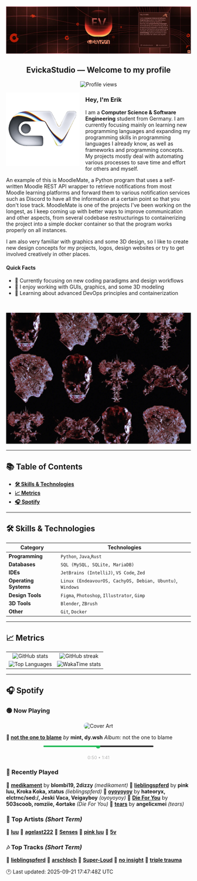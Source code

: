 <p align="center">
  <img src="assets/banner_2.webp" alt="Evicka Studio Banner" />
</p>

<h2 align="center">EvickaStudio — Welcome to my profile</h2>

<p align="center">
  <img src="https://komarev.com/ghpvc/?username=EvickaStudio&style=plastic&abbreviated=true&color=ff69b4" alt="Profile views" />
  <!-- Centering reference: using container alignment per CSS text-align guidance -->
</p>

<p>
  <img align="left" src="assets/liquid-logo-500.gif" alt="Evicka EV Logo" width="200" style="margin-right: 16px; margin-bottom: 8px;"/>
</p>

<h3>Hey, I'm Erik</h3>
<p>
  I am a <strong>Computer Science & Software Engineering</strong> student from
  Germany. I am currently focusing mainly on learning new programming
  languages and expanding my programming skills in programming languages I
  already know, as well as frameworks and programming concepts. My projects
  mostly deal with automating various processes to save time and effort for
  others and myself.
</p>
<p>
  An example of this is MoodleMate, a Python program that uses a
  self-written Moodle REST API wrapper to retrieve notifications from most
  Moodle learning platforms and forward them to various notification
  services such as Discord to have all the information at a certain point
  so that you don't lose track. MoodleMate is one of the projects I've been
  working on the longest, as I keep coming up with better ways to improve
  communication and other aspects, from several codebase restructurings to
  containerizing the project into a simple docker container so that the
  program works properly on all instances.
</p>
<p>
  I am also very familiar with graphics and some 3D design, so I like to
  create new design concepts for my projects, logos, design websites or try
  to get involved creatively in other places.
</p>

<h4>Quick Facts</h4>
<ul>
  <li>🔬 Currently focusing on new coding paradigms and design workflows</li>
  <li>👀 I enjoy working with GUIs, graphics, and some 3D modeling</li>
  <li>🌱 Learning about advanced DevOps principles and containerization</li>
  
</ul>

<br clear="left"/>

<p align="center">
  <img src="assets/evkheadpostersmol.webp" alt="Evicka poster collage" />
</p>

---

## 📚 Table of Contents

- **[🛠️ Skills & Technologies](#️-skills--technologies)**
- **[📈 Metrics](#-metrics)**
- **[🎧 Spotify](#-spotify)**

---

## 🛠️ Skills & Technologies

| **Category**          | **Technologies**                                                                                                 |
|-----------------------|------------------------------------------------------------------------------------------------------------------|
| **Programming**       | `Python`, `Java`,`Rust`                                                                                           |
| **Databases**         | `SQL (MySQL, SQLite, MariaDB)`                                                                                   |
| **IDEs**              | `JetBrains (IntelliJ)`, `VS Code`, `Zed`                                                                         |
| **Operating Systems** | `Linux (EndeavourOS, CachyOS, Debian, Ubuntu)`, `Windows`                                                        |
| **Design Tools**      | `Figma`, `Photoshop`, `Illustrator`, `Gimp`                                                                      |
| **3D Tools**          | `Blender`, `ZBrush`                                                                                              |
| **Other**             | `Git`, `Docker`                                                                                                  |

---

## 📈 Metrics

<table>
  <tr>
    <td align="center">
      <img src="https://github-readme-stats.vercel.app/api?username=EvickaStudio&show=reviews,discussions_started,discussions_answered,prs_merged,prs_merged_percentage&show_icons=true&theme=transparent" alt="GitHub stats" width="100%" />
    </td>
    <td align="center">
      <img src="https://github-readme-streak-stats.herokuapp.com/?user=EvickaStudio&theme=transparent" alt="GitHub streak" width="100%" />
    </td>
  </tr>
  <tr>
    <td align="center">
      <img src="https://github-readme-stats.vercel.app/api/top-langs/?username=EvickaStudio&theme=transparent&layout=compact" alt="Top Languages" width="100%" />
    </td>
    <td align="center">
      <img src="https://github-readme-stats.vercel.app/api/wakatime?username=evickastudio&layout=compact&theme=transparent" alt="WakaTime stats" width="100%" />
    </td>
  </tr>
</table>

---

## 🎧 Spotify

<!-- SPOTIFY-START -->


### 🟢 Now Playing

<p align="center">
<img src="https://i.scdn.co/image/ab67616d0000b273f2407287b81b5a1173f00da9" alt="Cover Art" width="120" style="border-radius: 8px;"/>
</p>

**🎵 [not the one to blame](https://open.spotify.com/track/3JAsBiT2FopvORYb7BoEqr)**
*by* **mint, dy.wsh**
*Album:* not the one to blame


<p align="center">
<svg width="300" height="20" xmlns="http://www.w3.org/2000/svg">
    <rect width="300" height="4" fill="#282828" rx="2"/>
    <rect width="149" height="4" fill="#1db954" rx="2"/>
    <circle cx="149" cy="2" r="6" fill="#1db954"/>
</svg>
<br/>
<span style="font-size: 12px; color: #b3b3b3;">
    0:50 • 1:41
</span>
</p>



### 📜 Recently Played

🎤 **[medikament](https://open.spotify.com/track/0VlnoLzizwR7BuZ89E0FEo)** by **blombi19, 2dizzy** *(medikament)*
🎤 **[lieblingspferd](https://open.spotify.com/track/1rBtsjy2gju7W0YDHAqyfU)** by **pink luu, Kroka Koka, xtatus** *(lieblingspferd)*
🎤 **[oyoyoyoy](https://open.spotify.com/track/0Ibh8ftLKLUgFrnz6O7gA5)** by **hateoryx, elctrnc/sed:/, Jeski Vaca, Veigayboy** *(oyoyoyoy)*
🎤 **[Die For You](https://open.spotify.com/track/48NsfPMTNGXHEAaosr5i9V)** by **503scoob, romziie, 4ortake** *(Die For You)*
🎤 **[tears](https://open.spotify.com/track/2Dx4ArXpMPaISqe4bUVpR7)** by **angelicxmei** *(tears)*



### 🌟 Top Artists *(Short Term)*

🥇 [**luu**](https://open.spotify.com/artist/4Xl2TYkCrjqcY8m2p29OGu)
🥈 [**agelast222**](https://open.spotify.com/artist/05jZ0T8kKQUA7Cd58RLiL0)
🥉 [**Senses**](https://open.spotify.com/artist/2soiLmeGhmq9uQ9fqZm3KA)
🏅 [**pink luu**](https://open.spotify.com/artist/0HWcSrvwfHx2msfhljmDuC)
🏅 [**5v**](https://open.spotify.com/artist/6Ua9c5UJVayd7eUzlachXZ)



### 🎶 Top Tracks *(Short Term)*

🥇 [**lieblingspferd**](https://open.spotify.com/track/1rBtsjy2gju7W0YDHAqyfU)
🥈 [**arschloch**](https://open.spotify.com/track/4FTKJaHeUozNKglIuGsiKY)
🥉 [**Super-Loud**](https://open.spotify.com/track/1ux9dq0Cn5MhvTygTYvxDU)
🏅 [**no insight**](https://open.spotify.com/track/0Gyyfcff9kzzBx5gffqT0A)
🏅 [**triple trauma**](https://open.spotify.com/track/2E7luwssyomWlInF7eYqVR)


🕐 Last updated: 2025-09-21 17:47:48Z UTC
<!-- SPOTIFY-END -->
